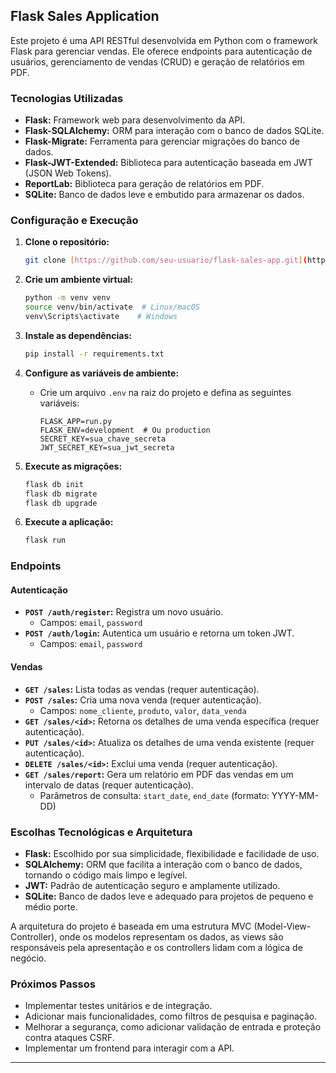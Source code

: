 ## Flask Sales Application

Este projeto é uma API RESTful desenvolvida em Python com o framework Flask para gerenciar vendas. Ele oferece endpoints para autenticação de usuários, gerenciamento de vendas (CRUD) e geração de relatórios em PDF.

### Tecnologias Utilizadas

* **Flask:** Framework web para desenvolvimento da API.
* **Flask-SQLAlchemy:** ORM para interação com o banco de dados SQLite.
* **Flask-Migrate:** Ferramenta para gerenciar migrações do banco de dados.
* **Flask-JWT-Extended:** Biblioteca para autenticação baseada em JWT (JSON Web Tokens).
* **ReportLab:** Biblioteca para geração de relatórios em PDF.
* **SQLite:** Banco de dados leve e embutido para armazenar os dados.

### Configuração e Execução

1. **Clone o repositório:**

   ```bash
   git clone [https://github.com/seu-usuario/flask-sales-app.git](https://github.com/katrielaraujo/flask_api.git)
   ```

2. **Crie um ambiente virtual:**

   ```bash
   python -m venv venv
   source venv/bin/activate  # Linux/macOS
   venv\Scripts\activate    # Windows
   ```

3. **Instale as dependências:**

   ```bash
   pip install -r requirements.txt
   ```

4. **Configure as variáveis de ambiente:**

   * Crie um arquivo `.env` na raiz do projeto e defina as seguintes variáveis:
     ```
     FLASK_APP=run.py
     FLASK_ENV=development  # Ou production
     SECRET_KEY=sua_chave_secreta
     JWT_SECRET_KEY=sua_jwt_secreta
     ```

5. **Execute as migrações:**

   ```bash
   flask db init
   flask db migrate
   flask db upgrade
   ```

6. **Execute a aplicação:**

   ```bash
   flask run
   ```

### Endpoints

#### Autenticação

* **`POST /auth/register`:** Registra um novo usuário.
    * Campos: `email`, `password`
* **`POST /auth/login`:** Autentica um usuário e retorna um token JWT.
    * Campos: `email`, `password`

#### Vendas

* **`GET /sales`:** Lista todas as vendas (requer autenticação).
* **`POST /sales`:** Cria uma nova venda (requer autenticação).
    * Campos: `nome_cliente`, `produto`, `valor`, `data_venda`
* **`GET /sales/<id>`:** Retorna os detalhes de uma venda específica (requer autenticação).
* **`PUT /sales/<id>`:** Atualiza os detalhes de uma venda existente (requer autenticação).
* **`DELETE /sales/<id>`:** Exclui uma venda (requer autenticação).
* **`GET /sales/report`:** Gera um relatório em PDF das vendas em um intervalo de datas (requer autenticação).
    * Parâmetros de consulta: `start_date`, `end_date` (formato: YYYY-MM-DD)

### Escolhas Tecnológicas e Arquitetura

* **Flask:** Escolhido por sua simplicidade, flexibilidade e facilidade de uso.
* **SQLAlchemy:** ORM que facilita a interação com o banco de dados, tornando o código mais limpo e legível.
* **JWT:** Padrão de autenticação seguro e amplamente utilizado.
* **SQLite:** Banco de dados leve e adequado para projetos de pequeno e médio porte.

A arquitetura do projeto é baseada em uma estrutura MVC (Model-View-Controller), onde os modelos representam os dados, as views são responsáveis pela apresentação e os controllers lidam com a lógica de negócio.

### Próximos Passos

* Implementar testes unitários e de integração.
* Adicionar mais funcionalidades, como filtros de pesquisa e paginação.
* Melhorar a segurança, como adicionar validação de entrada e proteção contra ataques CSRF.
* Implementar um frontend para interagir com a API.

---
